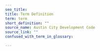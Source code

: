 ```yaml
---
seo_title: 
title: Term Definition
term: term
short_definition: ""
source_name: Austin City Development Code
source_link: ""
confused_with_term_in_glossary:

---
```

